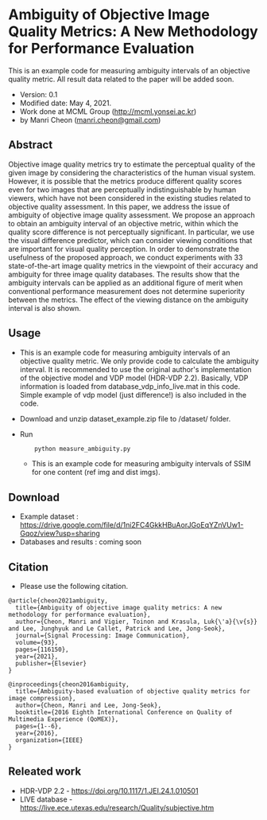 # Ambiguity of Objective Image Quality Metrics: A New Methodology for Performance Evaluation
This is an example code for measuring ambiguity intervals of an objective quality metric. All result data related to the paper will be added soon.

- Version: 0.1
- Modified date: May 4, 2021.
- Work done at MCML Group (http://mcml.yonsei.ac.kr)
- by Manri Cheon (manri.cheon@gmail.com)


## Abstract
Objective image quality metrics try to estimate the perceptual quality of the given image by considering the characteristics of the human visual system. However, it is possible that the metrics produce different quality scores even for two images that are perceptually indistinguishable by human viewers, which have not been considered in the existing studies related to objective quality assessment. In this paper, we address the issue of ambiguity of objective image quality assessment. We propose an approach to obtain an ambiguity interval of an objective metric, within which the quality score difference is not perceptually significant. In particular, we use the visual difference predictor, which can consider viewing conditions that are important for visual quality perception. In order to demonstrate the usefulness of the proposed approach, we conduct experiments with 33 state-of-the-art image quality metrics in the viewpoint of their accuracy and ambiguity for three image quality databases. The results show that the ambiguity intervals can be applied as an additional figure of merit when conventional performance measurement does not determine superiority between the metrics. The effect of the viewing distance on the ambiguity interval is also shown.



## Usage
- This is an example code for measuring ambiguity intervals of an objective quality metric. We only provide code to calculate the ambiguity interval. It is recommended to use the original author's implementation of the objective model and VDP model (HDR-VDP 2.2). Basically, VDP information is loaded from database_vdp_info_live.mat in this code. Simple example of vdp model (just difference!) is also included in the code.

- Download and unzip dataset_example.zip file to /dataset/ folder.
- Run
    ```bash
        python measure_ambiguity.py
    ```
    - This is an example code for measuring ambiguity intervals of SSIM for one content (ref img and dist imgs).

## Download
- Example dataset : https://drive.google.com/file/d/1ni2FC4GkkHBuAorJGoEqYZnVUw1-Gqoz/view?usp=sharing
- Databases and results : coming soon

## Citation
- Please use the following citation.

```
@article{cheon2021ambiguity,
  title={Ambiguity of objective image quality metrics: A new methodology for performance evaluation},
  author={Cheon, Manri and Vigier, Toinon and Krasula, Luk{\'a}{\v{s}} and Lee, Junghyuk and Le Callet, Patrick and Lee, Jong-Seok},
  journal={Signal Processing: Image Communication},
  volume={93},
  pages={116150},
  year={2021},
  publisher={Elsevier}
}

@inproceedings{cheon2016ambiguity,
  title={Ambiguity-based evaluation of objective quality metrics for image compression},
  author={Cheon, Manri and Lee, Jong-Seok},
  booktitle={2016 Eighth International Conference on Quality of Multimedia Experience (QoMEX)},
  pages={1--6},
  year={2016},
  organization={IEEE}
}
```



## Releated work
- HDR-VDP 2.2 - https://doi.org/10.1117/1.JEI.24.1.010501
- LIVE database - https://live.ece.utexas.edu/research/Quality/subjective.htm

